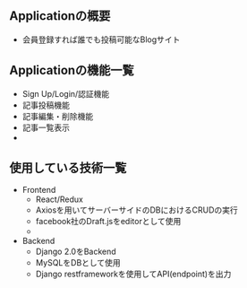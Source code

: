 ## Applicationの概要
- 会員登録すれば誰でも投稿可能なBlogサイト

## Applicationの機能一覧
- Sign Up/Login/認証機能
- 記事投稿機能
- 記事編集・削除機能
- 記事一覧表示
- 

## 使用している技術一覧
- Frontend
  - React/Redux
  - Axiosを用いてサーバーサイドのDBにおけるCRUDの実行
  - facebook社のDraft.jsをeditorとして使用
  - 
- Backend
  - Django 2.0をBackend
  - MySQLをDBとして使用
  - Django restframeworkを使用してAPI(endpoint)を出力
  
  
  
